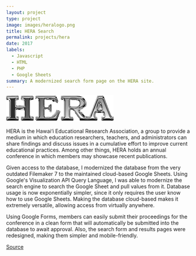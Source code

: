 ```yaml
---
layout: project
type: project
image: images/heralogo.png
title: HERA Search
permalink: projects/hera
date: 2017
labels:
  - Javascript
  - HTML
  - PHP
  - Google Sheets
summary: A modernized search form page on the HERA site.
---
```


[<img class="ui medium right floated rounded image" src="../images/heralogo.png">](http://kokua.crdg.hawaii.edu/hera/heraForm.html)

HERA is the Hawai‘i Educational Research Association, a group to provide a medium in which education researchers, teachers, and administrators can share findings and discuss issues in a cumulative effort to improve current educational practices. Among other things, HERA holds an annual conference in which members may showcase recent publications.

Given access to the database, I modernized the database from the very outdated Filemaker 7 to the maintained cloud-based Google Sheets. Using Googleʻs Visualization API Query Language, I was able to modernize the search engine to search the Google Sheet and pull values from it. Database usage is now exponentially simpler, since it only requires the user know how to use Google Sheets. Making the database cloud-based makes it extremely versatile, allowing access from virtually anywhere.

Using Google Forms, members can easily submit their proceedings for the conference in a clean form that will automatically be submitted into the database to await approval. Also, the search form and results pages were redesigned, making them simpler and mobile-friendly.
 
<a href="http://kokua.crdg.hawaii.edu/hera/heraForm.html">Source</a>
